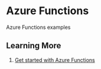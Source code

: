 # Azure Functions
Azure Functions examples

## Learning More

1. [Get started with Azure Functions](https://docs.microsoft.com/en-us/azure/azure-functions/)